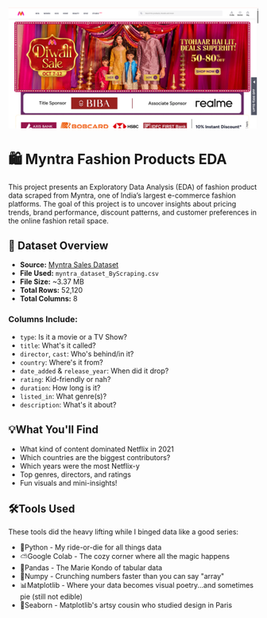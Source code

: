 ![image](./images/myntra.png)

# 🛍️ Myntra Fashion Products EDA

This project presents an Exploratory Data Analysis (EDA) of fashion product data scraped from Myntra, one of India’s largest e-commerce fashion platforms. The goal of this project is to uncover insights about pricing trends, brand performance, discount patterns, and customer preferences in the online fashion retail space.

## 📁 Dataset Overview
- **Source:** [Myntra Sales Dataset](https://www.kaggle.com/datasets/skmewati/myntra-sales-dataset)
- **File Used:** `myntra_dataset_ByScraping.csv`
- **File Size:** ~3.37 MB
- **Total Rows:** 52,120
- **Total Columns:** 8

### **Columns Include:**
- `type`: Is it a movie or a TV Show?
- `title`: What's it called?
- `director`, `cast`: Who's behind/in it?
- `country`: Where's it from?
- `date_added` & `release_year`: When did it drop?
- `rating`: Kid-friendly or nah?
- `duration`: How long is it?
- `listed_in`: What genre(s)?
- `description`: What's it about?

## 💡What You'll Find
- What kind of content dominated Netflix in 2021
- Which countries are the biggest contributors?
- Which years were the most Netflix-y
- Top genres, directors, and ratings
- Fun visuals and mini-insights!

## 🛠Tools Used
These tools did the heavy lifting while I binged data like a good series:
- 🐍Python - My ride-or-die for all things data
- ⛅Google Colab - The cozy corner where all the magic happens
- 🐼Pandas - The Marie Kondo of tabular data
- 🔢Numpy - Crunching numbers faster than you can say "array"
- 📊Matplotlib - Where your data becomes visual poetry...and sometimes pie (still not edible)
- 🌊Seaborn - Matplotlib's artsy cousin who studied design in Paris